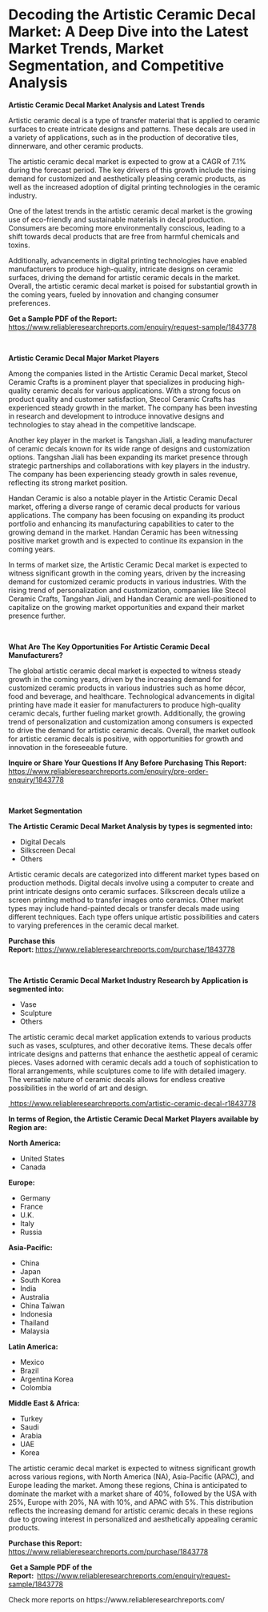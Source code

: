 <p><h1>Decoding the Artistic Ceramic Decal Market: A Deep Dive into the Latest Market Trends, Market Segmentation, and Competitive Analysis</h1></p><p><strong>Artistic Ceramic Decal Market Analysis and Latest Trends</strong></p>
<p><p>Artistic ceramic decal is a type of transfer material that is applied to ceramic surfaces to create intricate designs and patterns. These decals are used in a variety of applications, such as in the production of decorative tiles, dinnerware, and other ceramic products.</p><p>The artistic ceramic decal market is expected to grow at a CAGR of 7.1% during the forecast period. The key drivers of this growth include the rising demand for customized and aesthetically pleasing ceramic products, as well as the increased adoption of digital printing technologies in the ceramic industry. </p><p>One of the latest trends in the artistic ceramic decal market is the growing use of eco-friendly and sustainable materials in decal production. Consumers are becoming more environmentally conscious, leading to a shift towards decal products that are free from harmful chemicals and toxins.</p><p>Additionally, advancements in digital printing technologies have enabled manufacturers to produce high-quality, intricate designs on ceramic surfaces, driving the demand for artistic ceramic decals in the market. Overall, the artistic ceramic decal market is poised for substantial growth in the coming years, fueled by innovation and changing consumer preferences.</p></p>
<p><strong>Get a Sample PDF of the Report:&nbsp;</strong> <a href="https://www.reliableresearchreports.com/enquiry/request-sample/1843778">https://www.reliableresearchreports.com/enquiry/request-sample/1843778</a></p>
<p>&nbsp;</p>
<p><strong>Artistic Ceramic Decal Major Market Players</strong></p>
<p><p>Among the companies listed in the Artistic Ceramic Decal market, Stecol Ceramic Crafts is a prominent player that specializes in producing high-quality ceramic decals for various applications. With a strong focus on product quality and customer satisfaction, Stecol Ceramic Crafts has experienced steady growth in the market. The company has been investing in research and development to introduce innovative designs and technologies to stay ahead in the competitive landscape.</p><p>Another key player in the market is Tangshan Jiali, a leading manufacturer of ceramic decals known for its wide range of designs and customization options. Tangshan Jiali has been expanding its market presence through strategic partnerships and collaborations with key players in the industry. The company has been experiencing steady growth in sales revenue, reflecting its strong market position.</p><p>Handan Ceramic is also a notable player in the Artistic Ceramic Decal market, offering a diverse range of ceramic decal products for various applications. The company has been focusing on expanding its product portfolio and enhancing its manufacturing capabilities to cater to the growing demand in the market. Handan Ceramic has been witnessing positive market growth and is expected to continue its expansion in the coming years.</p><p>In terms of market size, the Artistic Ceramic Decal market is expected to witness significant growth in the coming years, driven by the increasing demand for customized ceramic products in various industries. With the rising trend of personalization and customization, companies like Stecol Ceramic Crafts, Tangshan Jiali, and Handan Ceramic are well-positioned to capitalize on the growing market opportunities and expand their market presence further.</p></p>
<p>&nbsp;</p>
<p><strong>What Are The Key Opportunities For Artistic Ceramic Decal Manufacturers?</strong></p>
<p><p>The global artistic ceramic decal market is expected to witness steady growth in the coming years, driven by the increasing demand for customized ceramic products in various industries such as home décor, food and beverage, and healthcare. Technological advancements in digital printing have made it easier for manufacturers to produce high-quality ceramic decals, further fueling market growth. Additionally, the growing trend of personalization and customization among consumers is expected to drive the demand for artistic ceramic decals. Overall, the market outlook for artistic ceramic decals is positive, with opportunities for growth and innovation in the foreseeable future.</p></p>
<p><strong>Inquire or Share Your Questions If Any Before Purchasing This Report:</strong> <a href="https://www.reliableresearchreports.com/enquiry/pre-order-enquiry/1843778">https://www.reliableresearchreports.com/enquiry/pre-order-enquiry/1843778</a></p>
<p>&nbsp;</p>
<p><strong>Market Segmentation</strong></p>
<p><strong>The Artistic Ceramic Decal Market Analysis by types is segmented into:</strong></p>
<p><ul><li>Digital Decals</li><li>Silkscreen Decal</li><li>Others</li></ul></p>
<p><p>Artistic ceramic decals are categorized into different market types based on production methods. Digital decals involve using a computer to create and print intricate designs onto ceramic surfaces. Silkscreen decals utilize a screen printing method to transfer images onto ceramics. Other market types may include hand-painted decals or transfer decals made using different techniques. Each type offers unique artistic possibilities and caters to varying preferences in the ceramic decal market.</p></p>
<p><strong>Purchase this Report:&nbsp;</strong><a href="https://www.reliableresearchreports.com/purchase/1843778">https://www.reliableresearchreports.com/purchase/1843778</a></p>
<p>&nbsp;</p>
<p><strong>The Artistic Ceramic Decal Market Industry Research by Application is segmented into:</strong></p>
<p><ul><li>Vase</li><li>Sculpture</li><li>Others</li></ul></p>
<p><p>The artistic ceramic decal market application extends to various products such as vases, sculptures, and other decorative items. These decals offer intricate designs and patterns that enhance the aesthetic appeal of ceramic pieces. Vases adorned with ceramic decals add a touch of sophistication to floral arrangements, while sculptures come to life with detailed imagery. The versatile nature of ceramic decals allows for endless creative possibilities in the world of art and design.</p></p>
<p><a href="https://www.reliableresearchreports.com/artistic-ceramic-decal-r1843778">&nbsp;https://www.reliableresearchreports.com/artistic-ceramic-decal-r1843778</a></p>
<p><strong>In terms of Region, the Artistic Ceramic Decal Market Players available by Region are:</strong></p>
<p>
    <p> <strong> North America: </strong>
        <ul>
            <li>United States</li>
            <li>Canada</li>
        </ul>
        </p> 
    <p> <strong> Europe: </strong>
        <ul>
            <li>Germany</li>
            <li>France</li>
            <li>U.K.</li>
            <li>Italy</li>
            <li>Russia</li>
        </ul>
        </p> 
    <p> <strong> Asia-Pacific: </strong>
        <ul>
            <li>China</li>
            <li>Japan</li>
            <li>South Korea</li>
            <li>India</li>
            <li>Australia</li>
            <li>China Taiwan</li>
            <li>Indonesia</li>
            <li>Thailand</li>
            <li>Malaysia</li>
        </ul>
        </p> 
    <p> <strong> Latin America: </strong>
        <ul>
            <li>Mexico</li>
            <li>Brazil</li>
            <li>Argentina Korea</li>
            <li>Colombia</li>
        </ul>
        </p> 
    <p> <strong> Middle East & Africa: </strong>
        <ul>
            <li>Turkey</li>
            <li>Saudi</li>
            <li>Arabia</li>
            <li>UAE</li>
            <li>Korea</li>
        </ul>
    </p>
    </p>
<p><p>The artistic ceramic decal market is expected to witness significant growth across various regions, with North America (NA), Asia-Pacific (APAC), and Europe leading the market. Among these regions, China is anticipated to dominate the market with a market share of 40%, followed by the USA with 25%, Europe with 20%, NA with 10%, and APAC with 5%. This distribution reflects the increasing demand for artistic ceramic decals in these regions due to growing interest in personalized and aesthetically appealing ceramic products.</p></p>
<p><strong>Purchase this Report: </strong><a href="https://www.reliableresearchreports.com/purchase/1843778">https://www.reliableresearchreports.com/purchase/1843778</a></p>
<p>&nbsp;<strong>Get a Sample PDF of the Report:&nbsp;&nbsp;</strong><a href="https://www.reliableresearchreports.com/enquiry/request-sample/1843778">https://www.reliableresearchreports.com/enquiry/request-sample/1843778</a></p>
<p><strong></strong></p>
<p>Check more reports on https://www.reliableresearchreports.com/</p>